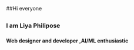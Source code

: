 ##Hi everyone <h2> 
### I am Liya Philipose<h3> 
#### Web designer and developer ,AI/ML enthusiastic <h4>
